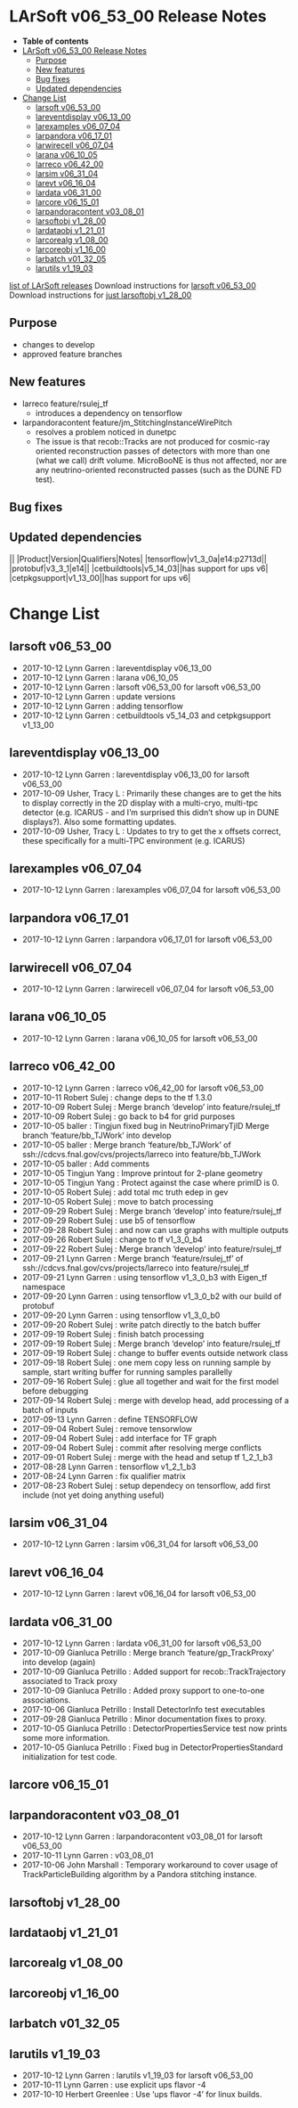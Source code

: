 LArSoft v06\_53\_00 Release Notes
======================================================================

-   **Table of contents**
-   [LArSoft v06\_53\_00 Release Notes](#LArSoft-v06_53_00-Release-Notes)
    -   [Purpose](#Purpose)
    -   [New features](#New-features)
    -   [Bug fixes](#Bug-fixes)
    -   [Updated dependencies](#Updated-dependencies)
-   [Change List](#Change-List)
    -   [larsoft v06\_53\_00](#larsoft-v06_53_00)
    -   [lareventdisplay v06\_13\_00](#lareventdisplay-v06_13_00)
    -   [larexamples v06\_07\_04](#larexamples-v06_07_04)
    -   [larpandora v06\_17\_01](#larpandora-v06_17_01)
    -   [larwirecell v06\_07\_04](#larwirecell-v06_07_04)
    -   [larana v06\_10\_05](#larana-v06_10_05)
    -   [larreco v06\_42\_00](#larreco-v06_42_00)
    -   [larsim v06\_31\_04](#larsim-v06_31_04)
    -   [larevt v06\_16\_04](#larevt-v06_16_04)
    -   [lardata v06\_31\_00](#lardata-v06_31_00)
    -   [larcore v06\_15\_01](#larcore-v06_15_01)
    -   [larpandoracontent v03\_08\_01](#larpandoracontent-v03_08_01)
    -   [larsoftobj v1\_28\_00](#larsoftobj-v1_28_00)
    -   [lardataobj v1\_21\_01](#lardataobj-v1_21_01)
    -   [larcorealg v1\_08\_00](#larcorealg-v1_08_00)
    -   [larcoreobj v1\_16\_00](#larcoreobj-v1_16_00)
    -   [larbatch v01\_32\_05](#larbatch-v01_32_05)
    -   [larutils v1\_19\_03](#larutils-v1_19_03)

[list of LArSoft releases](LArSoft_release_list)
Download instructions for [larsoft v06\_53\_00](http://scisoft.fnal.gov/scisoft/bundles/larsoft/v06_53_00/larsoft-v06_53_00.html)
Download instructions for [just larsoftobj v1\_28\_00](http://scisoft.fnal.gov/scisoft/bundles/larsoftobj/v1_28_00/larsoftobj-v1_28_00.html)

Purpose
--------------------

-   changes to develop
-   approved feature branches

New features
------------------------------

-   larreco feature/rsulej\_tf
    -   introduces a dependency on tensorflow
-   larpandoracontent feature/jm\_StitchingInstanceWirePitch
    -   resolves a problem noticed in dunetpc
    -   The issue is that recob::Tracks are not produced for cosmic-ray oriented reconstruction passes of detectors with more than one (what we call) drift volume. MicroBooNE is thus not affected, nor are any neutrino-oriented reconstructed passes (such as the DUNE FD test).

Bug fixes
------------------------

Updated dependencies
----------------------------------------------

||
|Product|Version|Qualifiers|Notes|
|tensorflow|v1\_3\_0a|e14:p2713d||
|protobuf|v3\_3\_1|e14||
|cetbuildtools|v5\_14\_03||has support for ups v6|
|cetpkgsupport|v1\_13\_00||has support for ups v6|

Change List
============================

larsoft v06\_53\_00
------------------------------------------

-   2017-10-12 Lynn Garren : lareventdisplay v06\_13\_00
-   2017-10-12 Lynn Garren : larana v06\_10\_05
-   2017-10-12 Lynn Garren : larsoft v06\_53\_00 for larsoft v06\_53\_00
-   2017-10-12 Lynn Garren : update versions
-   2017-10-12 Lynn Garren : adding tensorflow
-   2017-10-12 Lynn Garren : cetbuildtools v5\_14\_03 and cetpkgsupport v1\_13\_00

lareventdisplay v06\_13\_00
----------------------------------------------------------

-   2017-10-12 Lynn Garren : lareventdisplay v06\_13\_00 for larsoft v06\_53\_00
-   2017-10-09 Usher, Tracy L : Primarily these changes are to get the hits to display correctly in the 2D display with a multi-cryo, multi-tpc detector (e.g. ICARUS - and I’m surprised this didn’t show up in DUNE displays?). Also some formatting updates.
-   2017-10-09 Usher, Tracy L : Updates to try to get the x offsets correct, these specifically for a multi-TPC environment (e.g. ICARUS)

larexamples v06\_07\_04
--------------------------------------------------

-   2017-10-12 Lynn Garren : larexamples v06\_07\_04 for larsoft v06\_53\_00

larpandora v06\_17\_01
------------------------------------------------

-   2017-10-12 Lynn Garren : larpandora v06\_17\_01 for larsoft v06\_53\_00

larwirecell v06\_07\_04
--------------------------------------------------

-   2017-10-12 Lynn Garren : larwirecell v06\_07\_04 for larsoft v06\_53\_00

larana v06\_10\_05
----------------------------------------

-   2017-10-12 Lynn Garren : larana v06\_10\_05 for larsoft v06\_53\_00

larreco v06\_42\_00
------------------------------------------

-   2017-10-12 Lynn Garren : larreco v06\_42\_00 for larsoft v06\_53\_00
-   2017-10-11 Robert Sulej : change deps to the tf 1.3.0
-   2017-10-09 Robert Sulej : Merge branch ‘develop’ into feature/rsulej\_tf
-   2017-10-09 Robert Sulej : go back to b4 for grid purposes
-   2017-10-05 baller : Tingjun fixed bug in NeutrinoPrimaryTjID Merge branch ‘feature/bb\_TJWork’ into develop
-   2017-10-05 baller : Merge branch ‘feature/bb\_TJWork’ of ssh://cdcvs.fnal.gov/cvs/projects/larreco into feature/bb\_TJWork
-   2017-10-05 baller : Add comments
-   2017-10-05 Tingjun Yang : Improve printout for 2-plane geometry
-   2017-10-05 Tingjun Yang : Protect against the case where primID is 0.
-   2017-10-05 Robert Sulej : add total mc truth edep in gev
-   2017-10-05 Robert Sulej : move to batch processing
-   2017-09-29 Robert Sulej : Merge branch ‘develop’ into feature/rsulej\_tf
-   2017-09-29 Robert Sulej : use b5 of tensorflow
-   2017-09-28 Robert Sulej : and now can use graphs with multiple outputs
-   2017-09-26 Robert Sulej : change to tf v1\_3\_0\_b4
-   2017-09-22 Robert Sulej : Merge branch ‘develop’ into feature/rsulej\_tf
-   2017-09-21 Lynn Garren : Merge branch ‘feature/rsulej\_tf’ of ssh://cdcvs.fnal.gov/cvs/projects/larreco into feature/rsulej\_tf
-   2017-09-21 Lynn Garren : using tensorflow v1\_3\_0\_b3 with Eigen\_tf namespace
-   2017-09-20 Lynn Garren : using tensorflow v1\_3\_0\_b2 with our build of protobuf
-   2017-09-20 Lynn Garren : using tensorflow v1\_3\_0\_b0
-   2017-09-20 Robert Sulej : write patch directly to the batch buffer
-   2017-09-19 Robert Sulej : finish batch processing
-   2017-09-19 Robert Sulej : Merge branch ‘develop’ into feature/rsulej\_tf
-   2017-09-19 Robert Sulej : change to buffer events outside network class
-   2017-09-18 Robert Sulej : one mem copy less on running sample by sample, start writing buffer for running samples parallelly
-   2017-09-16 Robert Sulej : glue all together and wait for the first model before debugging
-   2017-09-14 Robert Sulej : merge with develop head, add processing of a batch of inputs
-   2017-09-13 Lynn Garren : define TENSORFLOW
-   2017-09-04 Robert Sulej : remove tensorwlow
-   2017-09-04 Robert Sulej : add interface for TF graph
-   2017-09-04 Robert Sulej : commit after resolving merge conflicts
-   2017-09-01 Robert Sulej : merge with the head and setup tf 1\_2\_1\_b3
-   2017-08-28 Lynn Garren : tensorflow v1\_2\_1\_b3
-   2017-08-24 Lynn Garren : fix qualifier matrix
-   2017-08-23 Robert Sulej : setup dependecy on tensorflow, add first include (not yet doing anything useful)

larsim v06\_31\_04
----------------------------------------

-   2017-10-12 Lynn Garren : larsim v06\_31\_04 for larsoft v06\_53\_00

larevt v06\_16\_04
----------------------------------------

-   2017-10-12 Lynn Garren : larevt v06\_16\_04 for larsoft v06\_53\_00

lardata v06\_31\_00
------------------------------------------

-   2017-10-12 Lynn Garren : lardata v06\_31\_00 for larsoft v06\_53\_00
-   2017-10-09 Gianluca Petrillo : Merge branch ‘feature/gp\_TrackProxy’ into develop (again)
-   2017-10-09 Gianluca Petrillo : Added support for recob::TrackTrajectory associated to Track proxy
-   2017-10-09 Gianluca Petrillo : Added proxy support to one-to-one associations.
-   2017-10-06 Gianluca Petrillo : Install DetectorInfo test executables
-   2017-09-28 Gianluca Petrillo : Minor documentation fixes to proxy.
-   2017-10-05 Gianluca Petrillo : DetectorPropertiesService test now prints some more information.
-   2017-10-05 Gianluca Petrillo : Fixed bug in DetectorPropertiesStandard initialization for test code.

larcore v06\_15\_01
------------------------------------------

larpandoracontent v03\_08\_01
--------------------------------------------------------------

-   2017-10-12 Lynn Garren : larpandoracontent v03\_08\_01 for larsoft v06\_53\_00
-   2017-10-11 Lynn Garren : v03\_08\_01
-   2017-10-06 John Marshall : Temporary workaround to cover usage of TrackParticleBuilding algorithm by a Pandora stitching instance.

larsoftobj v1\_28\_00
----------------------------------------------

lardataobj v1\_21\_01
----------------------------------------------

larcorealg v1\_08\_00
----------------------------------------------

larcoreobj v1\_16\_00
----------------------------------------------

larbatch v01\_32\_05
--------------------------------------------

larutils v1\_19\_03
------------------------------------------

-   2017-10-12 Lynn Garren : larutils v1\_19\_03 for larsoft v06\_53\_00
-   2017-10-11 Lynn Garren : use explicit ups flavor -4
-   2017-10-10 Herbert Greenlee : Use ‘ups flavor -4’ for linux builds.

